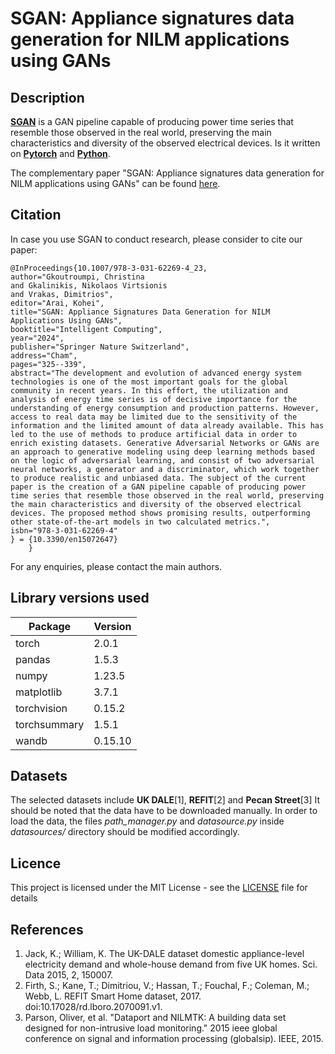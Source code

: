 # SGAN: Appliance signatures data generation for NILM applications using GANs

## Description
**[SGAN](https://link.springer.com/chapter/10.1007/978-3-031-62269-4_23)** is a GAN pipeline capable of producing power time series that resemble those observed in the real world, preserving the main characteristics and diversity of the observed electrical devices. Is it written on **[Pytorch](https://pytorch.org)** and **[Python](https://www.python.org)**.

The complementary paper "SGAN: Appliance signatures data generation for NILM applications using GANs" can be found [here](https://link.springer.com/chapter/10.1007/978-3-031-62269-4_23).

## Citation

In case you use SGAN to conduct research, please consider to cite our paper:

    @InProceedings{10.1007/978-3-031-62269-4_23,
    author="Gkoutroumpi, Christina
    and Gkalinikis, Nikolaos Virtsionis
    and Vrakas, Dimitrios",
    editor="Arai, Kohei",
    title="SGAN: Appliance Signatures Data Generation for NILM Applications Using GANs",
    booktitle="Intelligent Computing",
    year="2024",
    publisher="Springer Nature Switzerland",
    address="Cham",
    pages="325--339",
    abstract="The development and evolution of advanced energy system technologies is one of the most important goals for the global community in recent years. In this effort, the utilization and analysis of energy time series is of decisive importance for the understanding of energy consumption and production patterns. However, access to real data may be limited due to the sensitivity of the information and the limited amount of data already available. This has led to the use of methods to produce artificial data in order to enrich existing datasets. Generative Adversarial Networks or GANs are an approach to generative modeling using deep learning methods based on the logic of adversarial learning, and consist of two adversarial neural networks, a generator and a discriminator, which work together to produce realistic and unbiased data. The subject of the current paper is the creation of a GAN pipeline capable of producing power time series that resemble those observed in the real world, preserving the main characteristics and diversity of the observed electrical devices. The proposed method shows promising results, outperforming other state-of-the-art models in two calculated metrics.",
    isbn="978-3-031-62269-4"
    } = {10.3390/en15072647}
        }
    
For any enquiries, please contact the main authors.

## Library versions used

| Package    | Version |
| -------- | ------- |
| torch  | 2.0.1     |
| pandas | 1.5.3     |
| numpy    | 1.23.5   |
| matplotlib    | 3.7.1    |
| torchvision    | 0.15.2    |
| torchsummary    | 1.5.1    |
| wandb    | 0.15.10    |

## Datasets

The selected datasets include **UK DALE**[1], **REFIT**[2] and **Pecan Street**[3]
It should be noted that the data have to be downloaded manually.
In order to load the data, the files _path_manager.py_ and _datasource.py_ inside _datasources/_ directory should be 
modified accordingly.

## Licence

This project is licensed under the MIT License - see the [LICENSE](https://github.com/chrigkou/sgan/blob/main/LICENSE) file for details

## References
1. Jack, K.; William, K. The UK-DALE dataset domestic appliance-level electricity demand and whole-house demand from five UK
homes. Sci. Data 2015, 2, 150007.
2. Firth, S.; Kane, T.; Dimitriou, V.; Hassan, T.; Fouchal, F.; Coleman, M.; Webb, L. REFIT Smart Home dataset, 2017.
doi:10.17028/rd.lboro.2070091.v1.
3. Parson, Oliver, et al. "Dataport and NILMTK: A building data set designed for non-intrusive load monitoring." 2015 ieee global conference on signal and information processing (globalsip). IEEE, 2015.

